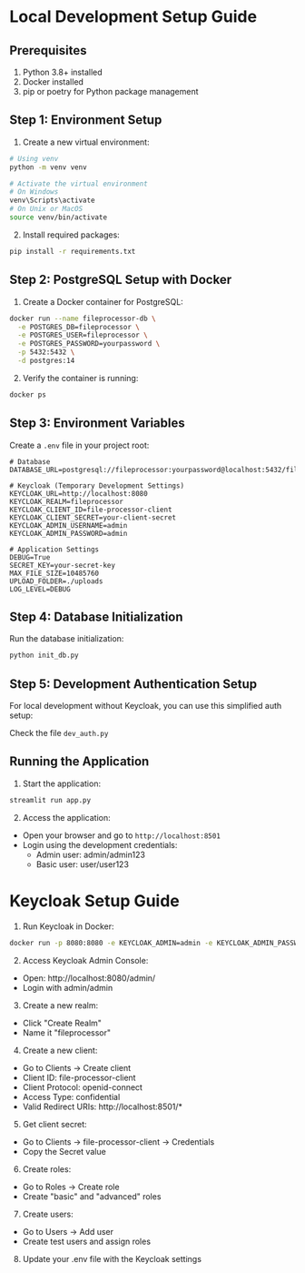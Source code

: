 
# Local Development Setup Guide

## Prerequisites

1. Python 3.8+ installed
2. Docker installed
3. pip or poetry for Python package management

## Step 1: Environment Setup

1. Create a new virtual environment:
```bash
# Using venv
python -m venv venv

# Activate the virtual environment
# On Windows
venv\Scripts\activate
# On Unix or MacOS
source venv/bin/activate
```

2. Install required packages:
```bash
pip install -r requirements.txt
```

## Step 2: PostgreSQL Setup with Docker

1. Create a Docker container for PostgreSQL:
```bash
docker run --name fileprocessor-db \
  -e POSTGRES_DB=fileprocessor \
  -e POSTGRES_USER=fileprocessor \
  -e POSTGRES_PASSWORD=yourpassword \
  -p 5432:5432 \
  -d postgres:14
```

2. Verify the container is running:
```bash
docker ps
```

## Step 3: Environment Variables

Create a `.env` file in your project root:
```env
# Database
DATABASE_URL=postgresql://fileprocessor:yourpassword@localhost:5432/fileprocessor

# Keycloak (Temporary Development Settings)
KEYCLOAK_URL=http://localhost:8080
KEYCLOAK_REALM=fileprocessor
KEYCLOAK_CLIENT_ID=file-processor-client
KEYCLOAK_CLIENT_SECRET=your-client-secret
KEYCLOAK_ADMIN_USERNAME=admin
KEYCLOAK_ADMIN_PASSWORD=admin

# Application Settings
DEBUG=True
SECRET_KEY=your-secret-key
MAX_FILE_SIZE=10485760
UPLOAD_FOLDER=./uploads
LOG_LEVEL=DEBUG
```

## Step 4: Database Initialization
 Run the database initialization:
```bash
python init_db.py
```

## Step 5: Development Authentication Setup

For local development without Keycloak, you can use this simplified auth setup:

Check the file `dev_auth.py`


## Running the Application

1. Start the application:
```bash
streamlit run app.py
```

2. Access the application:
- Open your browser and go to `http://localhost:8501`
- Login using the development credentials:
  - Admin user: admin/admin123
  - Basic user: user/user123


# Keycloak Setup Guide

1. Run Keycloak in Docker:
```bash
docker run -p 8080:8080 -e KEYCLOAK_ADMIN=admin -e KEYCLOAK_ADMIN_PASSWORD=admin quay.io/keycloak/keycloak:latest start-dev
```

2. Access Keycloak Admin Console:
- Open: http://localhost:8080/admin/
- Login with admin/admin

3. Create a new realm:
- Click "Create Realm"
- Name it "fileprocessor"

4. Create a new client:
- Go to Clients → Create client
- Client ID: file-processor-client
- Client Protocol: openid-connect
- Access Type: confidential
- Valid Redirect URIs: http://localhost:8501/*

5. Get client secret:
- Go to Clients → file-processor-client → Credentials
- Copy the Secret value

6. Create roles:
- Go to Roles → Create role
- Create "basic" and "advanced" roles

7. Create users:
- Go to Users → Add user
- Create test users and assign roles

8. Update your .env file with the Keycloak settings